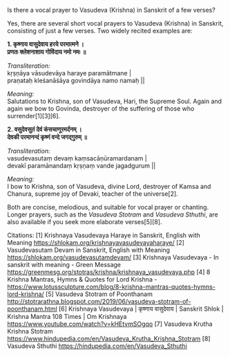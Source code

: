 


Is there a vocal prayer to Vasudeva (Krishna) in Sanskrit of a few verses?

Yes, there are several short vocal prayers to Vasudeva (Krishna) in Sanskrit, consisting of just a few verses. Two widely recited examples are:

**1. कृष्णाय वासुदेवाय हरये परमात्मने ।  
प्रणतः क्लेशनाशाय गोविंदाय नमो नमः ॥**

*Transliteration:*  
kṛṣṇāya vāsudevāya haraye paramātmane |  
praṇataḥ kleśanāśāya govindāya namo namaḥ ||

*Meaning:*  
Salutations to Krishna, son of Vasudeva, Hari, the Supreme Soul. Again and again we bow to Govinda, destroyer of the suffering of those who surrender[1][3][6].

**2. वसुदेवसुतं देवं कंसचाणूरमर्दनम् ।  
देवकी परमानन्दं कृष्णं वन्दे जगद्गुरुम् ॥**

*Transliteration:*  
vasudevasutaṃ devaṃ kaṃsacāṇūramardanam |  
devakī paramānandaṃ kṛṣṇaṃ vande jagadgurum ||

*Meaning:*  
I bow to Krishna, son of Vasudeva, divine Lord, destroyer of Kamsa and Chanura, supreme joy of Devaki, teacher of the universe[2].

Both are concise, melodious, and suitable for vocal prayer or chanting. Longer prayers, such as the *Vasudeva Stotram* and *Vasudeva Sthuthi*, are also available if you seek more elaborate verses[5][8].

Citations:
[1] Krishnaya Vasudevaya Haraye in Sanskrit, English with Meaning https://shlokam.org/krishnayavasudevayaharaye/
[2] Vasudevasutam Devam in Sanskrit, English with Meaning https://shlokam.org/vasudevasutamdevam/
[3] Krishnaya Vasudevaya - In sanskrit with meaning - Green Message https://greenmesg.org/stotras/krishna/krishnaya_vasudevaya.php
[4] 8 Krishna Mantras, Hymns & Quotes for Lord Krishna - https://www.lotussculpture.com/blog/8-krishna-mantras-quotes-hymns-lord-krishna/
[5] Vasudeva Stotram of Poonthanam http://stotrarathna.blogspot.com/2019/06/vasudeva-stotram-of-poonthanam.html
[6] Krishnaya Vasudevaya | कृष्णाय वासुदेवाय | Sanskrit Shlok | Krishna Mantra 108 Times | Om Krishnaya https://www.youtube.com/watch?v=kHEtvmSOgqo
[7] Vasudeva Krutha Krishna Stotram https://www.hindupedia.com/en/Vasudeva_Krutha_Krishna_Stotram
[8] Vasudeva Sthuthi https://hindupedia.com/en/Vasudeva_Sthuthi
